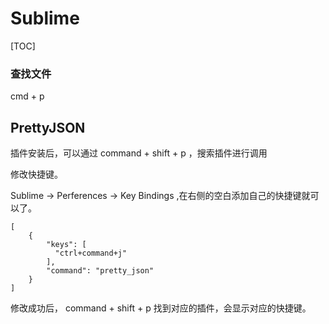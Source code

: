 # Sublime



[TOC]

### 查找文件

cmd + p



## PrettyJSON



插件安装后，可以通过 command + shift + p ，搜索插件进行调用



修改快捷键。

Sublime -> Perferences -> Key Bindings ,在右侧的空白添加自己的快捷键就可以了。 



```
[
	{
    	"keys": [
      	  "ctrl+command+j"
    	], 
    	"command": "pretty_json"
	}
]
```



修改成功后， command + shift + p 找到对应的插件，会显示对应的快捷键。



